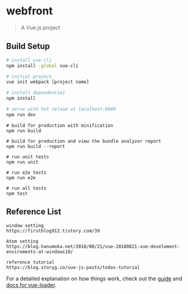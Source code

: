 # webfront

> A Vue.js project

## Build Setup

``` bash
# install vue-cli
npm install -global vue-cli

# initial project
vue init webpack [project name]

# install dependencies
npm install

# serve with hot reload at localhost:8080
npm run dev
```
```
# build for production with minification
npm run build

# build for production and view the bundle analyzer report
npm run build --report

# run unit tests
npm run unit

# run e2e tests
npm run e2e

# run all tests
npm test
```

## Reference List

```
window setting
https://firstblog912.tistory.com/39

Atom setting
https://blog.hanumoka.net/2018/08/21/vue-20180821-vue-develoment-enviroments-at-windows10/

reference tutorial
https://blog.storyg.co/vue-js-posts/todos-tutorial
```

For a detailed explanation on how things work, check out the [guide](http://vuejs-templates.github.io/webpack/) and [docs for vue-loader](http://vuejs.github.io/vue-loader).
